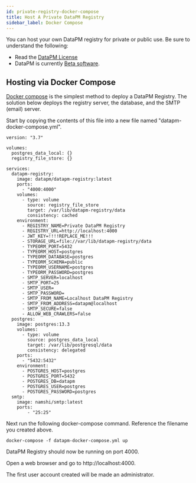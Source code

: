 ```yaml
---
id: private-registry-docker-compose
title: Host A Private DataPM Registry
sidebar_label: Docker Compose
---
```


You can host your own DataPM registry for private or public use. Be sure to understand the following:

-   Read the [DataPM License](license.md)
-   DataPM is currently [Beta software](beta-notice.md).

## Hosting via Docker Compose

[Docker compose](https://docs.docker.com/compose/) is the simplest method to deploy a DataPM Registry. The solution below deploys the registry server, the database, and the SMTP (email) server.

Start by copying the contents of this file into a new file named "datapm-docker-compose.yml".

```text
version: "3.7"

volumes:
  postgres_data_local: {}
  registry_file_store: {}

services:
  datapm-registry:
    image: datapm/datapm-registry:latest
    ports:
      - "4000:4000"
    volumes:
      - type: volume
        source: registry_file_store
        target: /var/lib/datapm-registry/data
        consistency: cached
    environment:
      - REGISTRY_NAME=Private DataPM Registry
      - REGISTRY_URL=http://localhost:4000
      - JWT_KEY=!!!!REPLACE_ME!!!
      - STORAGE_URL=file://var/lib/datapm-registry/data
      - TYPEORM_PORT=5432
      - TYPEORM_HOST=postgres
      - TYPEORM_DATABASE=postgres
      - TYPEORM_SCHEMA=public
      - TYPEORM_USERNAME=postgres
      - TYPEORM_PASSWORD=postgres
      - SMTP_SERVER=localhost
      - SMTP_PORT=25
      - SMTP_USER=
      - SMTP_PASSWORD=
      - SMTP_FROM_NAME=Localhost DataPM Registry
      - SMTP_FROM_ADDRESS=datapm@localhost
      - SMTP_SECURE=false
      - ALLOW_WEB_CRAWLERS=false
  postgres:
    image: postgres:13.3
    volumes:
      - type: volume
        source: postgres_data_local
        target: /var/lib/postgresql/data
        consistency: delegated
    ports:
      - "5432:5432"
    environment:
      - POSTGRES_HOST=postgres
      - POSTGRES_PORT=5432
      - POSTGRES_DB=datapm
      - POSTGRES_USER=postgres
      - POSTGRES_PASSWORD=postgres
  smtp:
    image: namshi/smtp:latest
    ports:
        - "25:25"

```

Next run the following docker-compose command. Reference the filename you created above.

```text
docker-compose -f datapm-docker-compose.yml up
```

DataPM Registry should now be running on port 4000.

Open a web browser and go to http://localhost:4000.

The first user account created will be made an administrator.
